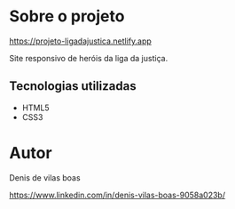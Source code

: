 # Sobre o projeto

https://projeto-ligadajustica.netlify.app

Site responsivo de heróis da liga da justiça.

## Tecnologias utilizadas

- HTML5
- CSS3

# Autor

Denis de vilas boas

https://www.linkedin.com/in/denis-vilas-boas-9058a023b/
